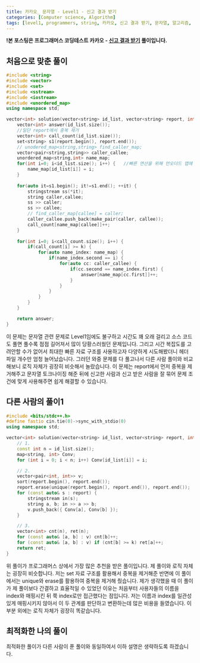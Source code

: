 ```yaml
---
title: 카카오_ 문자열 - Level1 - 신고 결과 받기
categories: [Computer science, Algorithm]
tags: [level1, programmers, string, 카카오, 신고 결과 받기, 문자열, 알고리즘, 코딩 테스트, 프로그래머스]
---
```


**!본 포스팅은 프로그래머스 코딩테스트 카카오 - [신고 결과 받기](https://school.programmers.co.kr/learn/courses/30/lessons/92334) 풀이입니다.**

## 처음으로 맞춘 풀이
``` cpp
#include <string>
#include <vector>
#include <set>
#include <sstream>
#include <iostream>
#include <unordered_map>
using namespace std;

vector<int> solution(vector<string> id_list, vector<string> report, int k) {
    vector<int> answer(id_list.size());
    //일단 report에서 중복 제거
    vector<int> call_count(id_list.size());
    set<string> s1(report.begin(), report.end());
    // unodered_map<string,string> find_caller_map;
    vector<pair<string,string>> caller_callee;
    unordered_map<string,int> name_map;
    for(int i=0; i<id_list.size(); i++) {   //빠른 연산을 위해 언오더드 맵에 이름, 인덱스 저장 
        name_map[id_list[i]] = i;
    }
    
    for(auto it=s1.begin(); it!=s1.end(); ++it) {
        stringstream ss(*it);
        string caller,callee;
        ss >> caller;
        ss >> callee;
        // find_caller_map[callee] = caller;
        caller_callee.push_back(make_pair(caller, callee));
        call_count[name_map[callee]]++;
    }
    
    for(int i=0; i<call_count.size(); i++) {
        if(call_count[i] >= k) {
            for(auto name_index: name_map) {
                if(name_index.second == i) {
                    for(auto cc: caller_callee) {
                        if(cc.second == name_index.first) {
                            answer[name_map[cc.first]]++;
                        }
                    }
                }
            }
        }
    }

    return answer;
}
```

이 문제는 문자열 관련 문제로 Level1임에도 불구하고 시간도 꽤 오래 걸리고 소스 코드도 풀면 풀수록 점점 길어져서 많이 당황스러웠던 문제입니다. 그리고 시간 복잡도를 고려안할 수가 없어서 최대한 빠른 자료 구조를 사용하고자 다양하게 시도해봤더니 헤더 파일 개수만 엄청 늘어났습니다. 그러던 와중 문제를 다 풀고나서 다른 사람 풀이와 비교해보니 로직 자체가 굉장히 비슷해서 놀랐습니다. 이 문제는 report에서 먼저 중복을 제거해주고 문자열 토크나이징 해준 뒤에 신고한 사람과 신고 받은 사람을 잘 묶어 문제 조건에 맞게 사용해주면 쉽게 해결할 수 있습니다.

## 다른 사람의 풀이1
``` cpp
#include <bits/stdc++.h>
#define fastio cin.tie(0)->sync_with_stdio(0)
using namespace std;

vector<int> solution(vector<string> id_list, vector<string> report, int k) {
    // 1.
    const int n = id_list.size();
    map<string, int> Conv;
    for (int i = 0; i < n; i++) Conv[id_list[i]] = i;

    // 2.
    vector<pair<int, int>> v;
    sort(report.begin(), report.end());
    report.erase(unique(report.begin(), report.end()), report.end());
    for (const auto& s : report) {
        stringstream in(s);
        string a, b; in >> a >> b;
        v.push_back({ Conv[a], Conv[b] });
    }

    // 3.
    vector<int> cnt(n), ret(n);
    for (const auto& [a, b] : v) cnt[b]++;
    for (const auto& [a, b] : v) if (cnt[b] >= k) ret[a]++;
    return ret;
}
```

위 풀이가 프로그래머스 상에서 가장 많은 추천을 받은 풀이입니다. 제 풀이와 로직 자체는 굉장히 비슷합니다. 저는 set 자료 구조를 활용해서 중복을 제거해준 반면에 이 풀이에서는 unique와 erase를 활용하여 중복을 제거해 줬습니다. 제가 생각했을 때 이 풀이가 제 풀이보다 간결하고 효율적일 수 있었던 이유는 처음부터 사용자들의 이름을 index와 매핑시킨 뒤 쭉 index로만 접근했다는 점입니다. 저는 이름과 index를 일관성있게 매핑시키지 않아서 이 두 관계를 판단하고 변환하는데 많은 비용을 들였습니다. 이 부분 외에는 로직 자체가 굉장히 똑같습니다.

## 최적화한 나의 풀이
최적화한 풀이가 다른 사람이 푼 풀이와 동일하여서 이하 설명은 생략하도록 하겠습니다.

